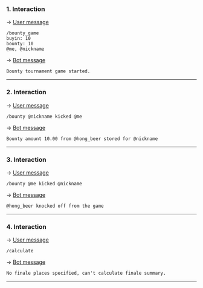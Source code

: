 ### 1. Interaction

&rarr; <ins>User message</ins>

```
/bounty_game
buyin: 10
bounty: 10
@me, @nickname 
```

&rarr; <ins>Bot message</ins>

``` 
Bounty tournament game started. 
``` 
___

### 2. Interaction

&rarr; <ins>User message</ins>

```
/bounty @nickname kicked @me 
```

&rarr; <ins>Bot message</ins>

``` 
Bounty amount 10.00 from @hong_beer stored for @nickname 
``` 
___

### 3. Interaction

&rarr; <ins>User message</ins>

```
/bounty @me kicked @nickname 
```

&rarr; <ins>Bot message</ins>

``` 
@hong_beer knocked off from the game 
``` 
___

### 4. Interaction

&rarr; <ins>User message</ins>

```
/calculate 
```

&rarr; <ins>Bot message</ins>

``` 
No finale places specified, can't calculate finale summary. 
``` 
___